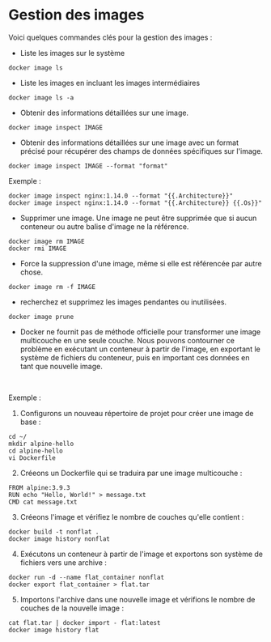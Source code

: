 # Gestion des images
Voici quelques commandes clés pour la gestion des images : <br>

- Liste les images sur le système
```
docker image ls
```

- Liste les images en incluant les images intermédiaires
```
docker image ls -a
```

- Obtenir des informations détaillées sur une image.
```
docker image inspect IMAGE 
```

- Obtenir des informations détaillées sur une image avec un format précisé pour récupérer des champs de données spécifiques sur l'image.
```
docker image inspect IMAGE --format "format"
```

Exemple :
```
docker image inspect nginx:1.14.0 --format "{{.Architecture}}"
docker image inspect nginx:1.14.0 --format "{{.Architecture}} {{.Os}}"
```

- Supprimer une image. Une image ne peut être supprimée que si aucun conteneur ou autre balise d'image ne la référence.
```
docker image rm IMAGE
docker rmi IMAGE
```

- Force la suppression d'une image, même si elle est référencée par autre chose.
```
docker image rm -f IMAGE
```

- recherchez et supprimez les images pendantes ou inutilisées.
```
docker image prune
```

- Docker ne fournit pas de méthode officielle pour transformer une image multicouche en une seule couche. Nous pouvons contourner ce problème en exécutant un conteneur à partir de l'image, en exportant le système de fichiers du conteneur, puis en important ces données en tant que nouvelle image.
<br>

Exemple :
1. Configurons un nouveau répertoire de projet pour créer une image de base :
```
cd ~/
mkdir alpine-hello
cd alpine-hello
vi Dockerfile
```

2. Créeons un Dockerfile qui se traduira par une image multicouche :
```
FROM alpine:3.9.3
RUN echo "Hello, World!" > message.txt
CMD cat message.txt
```

3. Créeons l'image et vérifiez le nombre de couches qu'elle contient :
```
docker build -t nonflat .
docker image history nonflat
```

4. Exécutons un conteneur à partir de l'image et exportons son système de fichiers vers une archive :
```
docker run -d --name flat_container nonflat
docker export flat_container > flat.tar
```

5. Importons l'archive dans une nouvelle image et vérifions le nombre de couches de la nouvelle image :
```
cat flat.tar | docker import - flat:latest
docker image history flat
```